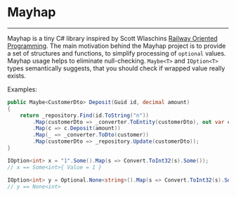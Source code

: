 # Mayhap

---
Mayhap is a tiny C# library inspired by Scott Wlaschins [Railway Oriented Programming](https://fsharpforfunandprofit.com/rop/).
The main motivation behind the Mayhap project is to provide a set of structures and functions,
to simplify processing of `optional` values. Mayhap usage helps to eliminate null-checking.
`Maybe<T>` and `IOption<T>` types semantically suggests, that you should check if wrapped value really exists.

Examples:
```csharp
public Maybe<CustomerDto> Deposit(Guid id, decimal amount)
{
    return _repository.Find(id.ToString("n"))
        .Map(customerDto => _converter.ToEntity(customerDto), out var customer)
        .Map(c => c.Deposit(amount))
        .Map(_ => _converter.ToDto(customer))
        .Map(customerDto => _repository.Update(customerDto));
}
```

```csharp
IOption<int> x = "1".Some().Map(s => Convert.ToInt32(s).Some());
// x == Some<int>{ Value = 1 }

IOption<int> y = Optional.None<string>().Map(s => Convert.ToInt32(s).Some());
// y == None<int>
```